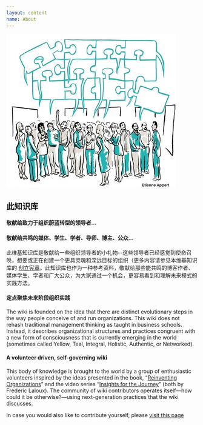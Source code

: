 ```yaml
---
layout: content
name: About
---
```

![](/media/evolutionary-purpose.jpg)

## 此知识库

#### 敬献给致力于组织蔚蓝转型的领导者...

#### 敬献给共鸣的媒体、学生、学者、导师、博主、公众...

此维基知识库是敬献给一些组织领导者的小礼物--这些领导者已经感觉到使命召唤，想要或正在创建一个更具灵魂和深远目标的组织（更多内容请参见本维基知识库的 [创立宪章](../founding-charter)。此知识库也作为一种参考资料，敬献给那些能共鸣的博客作者、媒体学生、学者和广大公众，为大家通过一个机会，更容易看到和理解未来模式的实践方法。

#### 定点聚焦未来阶段组织实践

The wiki is founded on the idea that there are distinct evolutionary steps in the way people conceive of and run organizations. This wiki does not rehash traditional management thinking as taught in business schools. Instead, it describes  organizational structures and practices congruent with a new form of consciousness that is currently emerging in the world (sometimes called Yellow, Teal, Integral, Holistic, Authentic, or Networked).

#### A volunteer driven, self-governing wiki

This body of knowledge is brought to the world by a group of enthusiastic volunteers inspired by the ideas presented in the book, “[Reinventing Organizations](https://www.reinventingorganizations.com/)” and the video series “[Insights for the Journey](https://thejourney.reinventingorganizations.com/index.html)” (both by Frederic Laloux). The community of wiki contributors operates itself—how could it be otherwise?—using next-generation practices that the wiki discusses.

In case you would also like to contribute yourself, please [visit this page](../how-can-you-contribute/)